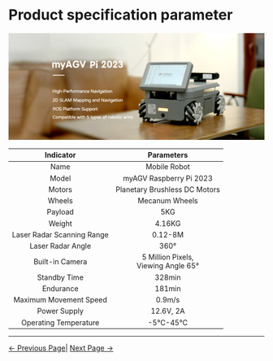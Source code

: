 # Product specification parameter

<img src="../resources/2-ProductFeature/2.1/PI-main.png " width="800" height="auto" />

| Indicator        | Parameters       |
| :--------------: | :--------------: |
| Name             | Mobile Robot     |
| Model            | myAGV Raspberry Pi 2023 |
| Motors           | Planetary Brushless DC Motors |
| Wheels           | Mecanum Wheels   |
| Payload          | 5KG              |
| Weight           | 4.16KG           |
| Laser Radar Scanning Range | 0.12-8M |
| Laser Radar Angle | 360°            |
| Built-in Camera  | 5 Million Pixels,  <br> Viewing Angle 65° |
| Standby Time     | 328min           |
| Endurance        | 181min           |
| Maximum Movement Speed | 0.9m/s     |
| Power Supply     | 12.6V, 2A        |
| Operating Temperature | -5°C-45°C   |

---

 [← Previous Page](../2-ProductFeature/README.md)| [Next Page →](../2-ProductFeature/2.2-ControlCoreParameter.md)